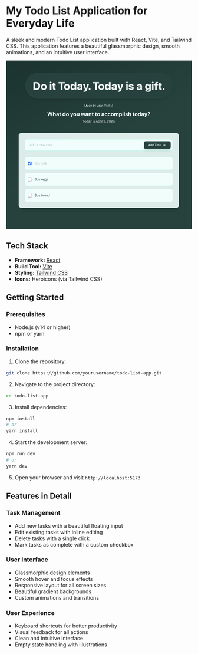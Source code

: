 # My Todo List Application for Everyday Life

A sleek and modern Todo List application built with React, Vite, and Tailwind CSS. This application features a beautiful glassmorphic design, smooth animations, and an intuitive user interface.

![Todo List App Screenshot](./src/assets/image.png)

## Tech Stack

- **Framework:** [React](https://reactjs.org/)
- **Build Tool:** [Vite](https://vitejs.dev/)
- **Styling:** [Tailwind CSS](https://tailwindcss.com/)
- **Icons:** Heroicons (via Tailwind CSS)

## Getting Started

### Prerequisites

- Node.js (v14 or higher)
- npm or yarn

### Installation

1. Clone the repository:

```bash
git clone https://github.com/yourusername/todo-list-app.git
```

2. Navigate to the project directory:

```bash
cd todo-list-app
```

3. Install dependencies:

```bash
npm install
# or
yarn install
```

4. Start the development server:

```bash
npm run dev
# or
yarn dev
```

5. Open your browser and visit `http://localhost:5173`

## Features in Detail

### Task Management

- Add new tasks with a beautiful floating input
- Edit existing tasks with inline editing
- Delete tasks with a single click
- Mark tasks as complete with a custom checkbox

### User Interface

- Glassmorphic design elements
- Smooth hover and focus effects
- Responsive layout for all screen sizes
- Beautiful gradient backgrounds
- Custom animations and transitions

### User Experience

- Keyboard shortcuts for better productivity
- Visual feedback for all actions
- Clean and intuitive interface
- Empty state handling with illustrations
